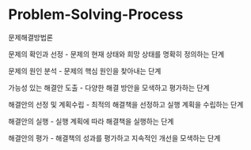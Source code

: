 # Problem-Solving-Process
문제해결방법론


문제의 확인과 선정 - 문제의 현재 상태와 희망 상태를 명확히 정의하는 단계

문제의 원인 분석 - 문제의 핵심 원인을 찾아내는 단계

가능성 있는 해결안 도출 - 다양한 해결 방안을 모색하고 평가하는 단계

해결안의 선정 및 계획수립 - 최적의 해결책을 선정하고 실행 계획을 수립하는 단계

해결안의 실행 - 실행 계획에 따라 해결책을 실행하는 단계

해결안의 평가 - 해결책의 성과를 평가하고 지속적인 개선을 모색하는 단계
